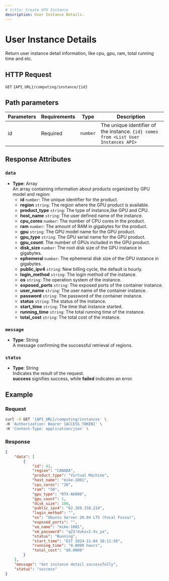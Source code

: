 ```yaml
---
# title: Create GPU Instance
description: User Instance Details.
---
```


# User Instance Details

Return user instance detail information, like cpu, gpu, ram, total running time and etc.

## HTTP Request

`GET` `{API_URL}/computing/instance/{id}`

## Path parameters

| Parameters     | Requirements      | Type       | Description      |
|---------------|--------------------|----------------|----------------|
| id      | Required    | `number`       | The unique identifier of the instance. `{id} comes from <List User Instances API>` |

## Response Attributes

### `data`

- **Type**: Array  
  An array containing information about products organized by GPU model and region:
  - **id** `number`: The unique identifier for the product.
  - **region** `string`: The region where the GPU product is available.
  - **product_type** `string`: The type of instance,like GPU and CPU.
  - **host_name** `string`: The user defined name of the instance.
  - **cpu_cores** `number`: The number of CPU cores in the product.
  - **ram** `number`: The amount of RAM in gigabytes for the product.
  - **gpu** `string`: The GPU model name for the GPU product.
  - **gpu_type** `string`: The GPU serial name for the GPU product.
  - **gpu_count**: The number of GPUs included in the GPU product.
  - **disk_size** `number`: The root disk size of the GPU instance in gigabytes.
  - **ephemeral** `number`: The ephemeral disk size of the GPU instance in gigabytes.
  - **public_ipv4** `string`: New billing cycle, the default is hourly.
  - **login_method** `string`: The login method of the instance.
  - **os** `string`: The operation system of the instance.
  - **exposed_ports** `string`: The exposed ports of the container instance.
  - **user_name** `string`: The user name of the container instance.
  - **password** `string`: The password of the container instance.
  - **status** `string`: The status of the instance.
  - **start_time** `string`: The time that instance started.
  - **running_time** `string`: The total running time of the instance.
  - **total_cost** `string`: The total cost of the instance.

### `message`

- **Type**: String  
  A message confirming the successful retrieval of regions.

### `status`

- **Type**: String  
  Indicates the result of the request.  
  **success** signifies success, while **failed** indicates an error.

## Example

### Request

```bash
curl -X GET '{API_URL}/computing/instances' \
-H 'Authorization: Bearer {ACCESS_TOKEN}' \
-H 'Content-Type: application/json' \

```

### Response

```json
{
    "data": [
        {
            "id": 41,
            "region": "CANADA",
            "product_type": "Virtual Machine",
            "host_name": "mike-1001",
            "cpu_cores": "28",
            "ram": "58",
            "gpu_type": "RTX-A6000",
            "gpu_count": 1,
            "disk_size": 100,
            "public_ipv4": "62.169.158.214",
            "login_method": "",
            "os": "Ubuntu Server 20.04 LTS (Focal Fossa)",
            "exposed_ports": "",
            "vm_name": "mike-1001",
            "vm_password": "qZ3!Xukz=I-Xv_ya",
            "status": "Running",
            "start_time": "EST 2024-11-04 10:11:50",
            "running_time": "0.0000 hours",
            "total_cost": "$0.0000"
        }
    ],
    "message": "Get instance detail successfully",
    "status": "success"
}

```
